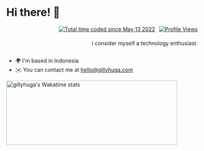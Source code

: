 Hi there! 👋
======================
<div style="display: flex; flex-direction: column; align-items: flex-end; gap: 10px;">
  <div style="display: flex; justify-content: flex-end; gap: 10px; flex-wrap: wrap;">
    <a href="https://wakatime.com/@7e5cf3e6-f808-4c0f-b567-fc805bc8e022">
      <img style="max-width: 100%; height: auto;" src="https://wakatime.com/badge/user/7e5cf3e6-f808-4c0f-b567-fc805bc8e022.svg" alt="Total time coded since May 13 2022" />
    </a>
    <a href="http://www.github.com/gillyhuga">
      <img style="max-width: 100%; height: auto;" src="https://komarev.com/ghpvc/?username=gillyhuga&style=flat-square&label=Profile+Views&color=1081C2" alt="Profile Views" />
    </a>
  </div>

  <p style="margin-top: 10px; text-align: right;">
    I consider myself a technology enthusiast.
  </p>
</div>



* 🌍  I'm based in Indonesia
* ✉️  You can contact me at [hello@gillyhuga.com](mailto:hello@gillyhuga.com)

<a href="https://wakatime.com/@gillyhuga">
  <img style="width:450px; height:170px" src="https://github-readme-stats.vercel.app/api/wakatime?username=gillyhuga&langs_count=3&title_color=1081C2&text_color=000000&icon_color=0891b2&bg_color=ffffff&hide_border=true" alt="gillyhuga's Wakatime stats" />
</a>
